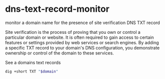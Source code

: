 # dns-text-record-monitor
monitor a domain name for the presence of site verification DNS TXT record

Site verification is the process of proving that you own or control a particular domain or website. It is often required to gain access to certain features or settings provided by web services or search engines. By adding a specific TXT record to your domain's DNS configuration, you demonstrate ownership or control of the domain to these services.

See a domains text records
```bash
dig +short TXT "$domain"
```


